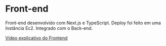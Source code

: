 # Front-end

Front-end desenvolvido com Next.js e TypeScript. Deploy foi feito em uma Instância Ec2. Integrado com o Back-end.

[Vídeo explicativo do Frontend](https://drive.google.com/file/d/1JZ62O37oUW2hL0poG55C9wnAoo8R6Xtk/view?usp=sharing)
